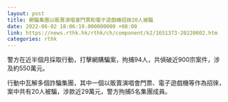 ```yaml
---
layout: post
title: 網騙集團以販賣演唱會門票和電子遊戲機招徠20人被騙
date: 2022-06-02 18:06:19.000000000 +08:00
link: https://news.rthk.hk/rthk/ch/component/k2/1651373-20220602.htm
categories: rthk
---
```


警方在近半個月採取行動，打擊網購騙案，拘捕94人，共偵破近900宗案件，涉及約550萬元。

行動中瓦解多個詐騙集團，其中一個以販賣演唱會門票、電子遊戲機等作為招徠，案中共有20人被騙，涉款近29萬元，警方拘捕5名集團成員。
